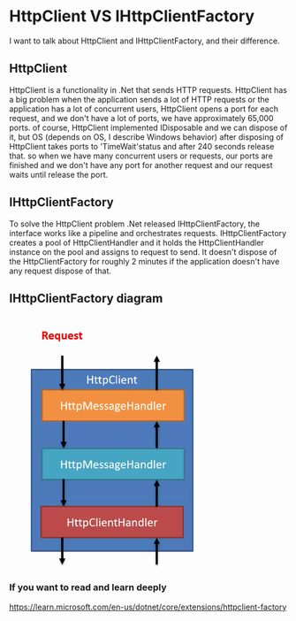 # HttpClient VS IHttpClientFactory
I want to talk about HttpClient and IHttpClientFactory, and their difference.

## HttpClient
HttpClient is a functionality in .Net that sends HTTP requests.
HttpClient has a big problem when the application sends a lot of HTTP requests or the application has a lot of concurrent users, HttpClient opens a port for each request, and we don't have a lot of ports, we have approximately 65,000 ports. of course, HttpClient implemented IDisposable and we can dispose of it, but OS (depends on OS, I describe Windows behavior) after disposing of HttpClient takes ports to 'TimeWait'status and after 240 seconds release that. so when we have many concurrent users or requests, our ports are finished and we don't have any port for another request and our request waits until release the port.

## IHttpClientFactory
To solve the HttpClient problem .Net released IHttpClientFactory, the interface works like a pipeline and orchestrates requests. IHttpClientFactory creates a pool of HttpClientHandler and it holds the HttpClientHandler instance on the pool and assigns to request to send. It doesn't dispose of the HttpClientFactory for roughly 2 minutes if the application doesn't have any request dispose of that.

## IHttpClientFactory diagram
![Build Cart Api](https://github.com/nikravesh/HttpClient/blob/main/HttpRequest/SolutionItems/IHttpClientFactory.png)

### If you want to read and learn deeply
https://learn.microsoft.com/en-us/dotnet/core/extensions/httpclient-factory


